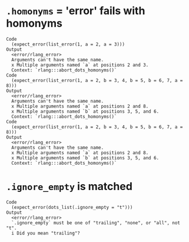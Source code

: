 # `.homonyms` = 'error' fails with homonyms

    Code
      (expect_error(list_error(1, a = 2, a = 3)))
    Output
      <error/rlang_error>
      Arguments can't have the same name.
      x Multiple arguments named `a` at positions 2 and 3.
      Context: `rlang:::abort_dots_homonyms()`
    Code
      (expect_error(list_error(1, a = 2, b = 3, 4, b = 5, b = 6, 7, a = 8)))
    Output
      <error/rlang_error>
      Arguments can't have the same name.
      x Multiple arguments named `a` at positions 2 and 8.
      x Multiple arguments named `b` at positions 3, 5, and 6.
      Context: `rlang:::abort_dots_homonyms()`
    Code
      (expect_error(list_error(1, a = 2, b = 3, 4, b = 5, b = 6, 7, a = 8)))
    Output
      <error/rlang_error>
      Arguments can't have the same name.
      x Multiple arguments named `a` at positions 2 and 8.
      x Multiple arguments named `b` at positions 3, 5, and 6.
      Context: `rlang:::abort_dots_homonyms()`

# `.ignore_empty` is matched

    Code
      (expect_error(dots_list(.ignore_empty = "t")))
    Output
      <error/rlang_error>
      `.ignore_empty` must be one of "trailing", "none", or "all", not "t".
      i Did you mean "trailing"?

